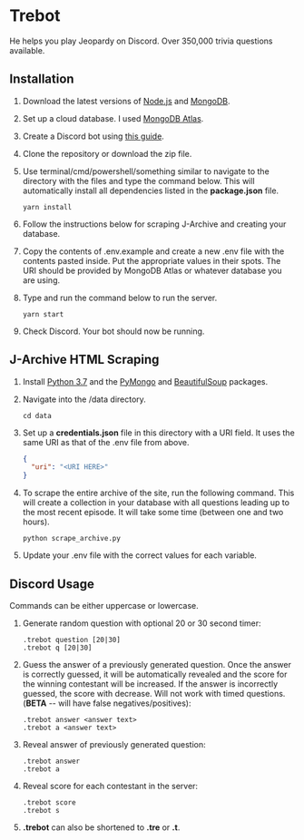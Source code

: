 # Trebot

He helps you play Jeopardy on Discord. Over 350,000 trivia questions available.

## Installation

1. Download the latest versions of [Node.js](https://nodejs.org/en/) and [MongoDB](https://www.mongodb.com/).

2. Set up a cloud database. I used [MongoDB Atlas](https://www.mongodb.com/cloud/atlas).

3. Create a Discord bot using [this guide](https://github.com/reactiflux/discord-irc/wiki/Creating-a-discord-bot-&-getting-a-token).

4. Clone the repository or download the zip file.

5. Use terminal/cmd/powershell/something similar to navigate to the directory with the files and type the command below. This will automatically install all dependencies listed in the **package.json** file.

    ```
    yarn install
    ```

6. Follow the instructions below for scraping J-Archive and creating your database.

7. Copy the contents of .env.example and create a new .env file with the contents pasted inside. Put the appropriate values in their spots. The URI should be provided by MongoDB Atlas or whatever database you are using.

8. Type and run the command below to run the server.

    ```
    yarn start
    ```

9. Check Discord. Your bot should now be running.

## J-Archive HTML Scraping

1. Install [Python 3.7](https://www.python.org/downloads/) and the [PyMongo](https://api.mongodb.com/python/current/) and [BeautifulSoup](https://www.crummy.com/software/BeautifulSoup/) packages.

2. Navigate into the /data directory.

    ```
    cd data
    ```

3. Set up a **credentials.json** file in this directory with a URI field. It uses the same URI as that of the .env file from above.

    ```json
    {
      "uri": "<URI HERE>"
    }
    ```

4. To scrape the entire archive of the site, run the following command. This will create a collection in your database with all questions leading up to the most recent episode. It will take some time (between one and two hours).

    ```
    python scrape_archive.py
    ```

5. Update your .env file with the correct values for each variable.

## Discord Usage

Commands can be either uppercase or lowercase.

1. Generate random question with optional 20 or 30 second timer:

    ```
    .trebot question [20|30]
    .trebot q [20|30]
    ```

2. Guess the answer of a previously generated question. Once the answer is correctly guessed, it will be automatically revealed and the score for the winning contestant will be increased. If the answer is incorrectly guessed, the score with decrease. Will not work with timed questions. (**BETA** -- will have false negatives/positives):

    ```
    .trebot answer <answer text>
    .trebot a <answer text>
    ```

3. Reveal answer of previously generated question:

    ```
    .trebot answer
    .trebot a
    ```

4. Reveal score for each contestant in the server:

    ```
    .trebot score
    .trebot s
    ```

5. **.trebot** can also be shortened to **.tre** or **.t**.
